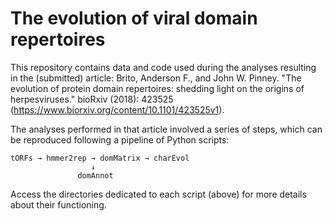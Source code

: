 # The evolution of viral domain repertoires

This repository contains data and code used during the analyses resulting in the (submitted) article: Brito, Anderson F., and John W. Pinney. "The evolution of protein domain repertoires: shedding light on the origins of herpesviruses." bioRxiv (2018): 423525 (https://www.biorxiv.org/content/10.1101/423525v1).

The analyses performed in that article involved a series of steps, which can be reproduced following a pipeline of Python scripts:

```
tORFs → hmmer2rep → domMatrix → charEvol
                  ↓
               domAnnot
```

Access the directories dedicated to each script (above) for more details about their functioning.
